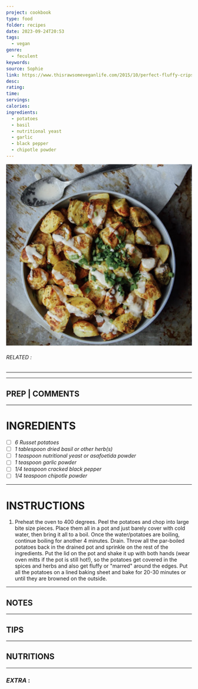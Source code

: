 ```yaml
---
project: cookbook
type: food
folder: recipes
date: 2023-09-24T20:53
tags:
  - vegan
genre:
  - feculent
keywords: 
source: Sophie
link: https://www.thisrawsomeveganlife.com/2015/10/perfect-fluffy-cripsy-potatoes.html#more
desc: 
rating: 
time: 
servings: 
calories: 
ingredients:
  - potatoes
  - basil
  - nutritional yeast
  - garlic
  - black pepper
  - chipotle powder
---
```


![IMAGE](image_317.png)

###### *RELATED* : 
---


---
## PREP | COMMENTS



---
# INGREDIENTS

- [ ] _6 Russet potatoes_
- [ ] _1 tablespoon dried basil or other herb(s)_
- [ ] _1 teaspoon nutritional yeast or asafoetida powder_
- [ ] _1 teaspoon garlic powder_
- [ ] _1/4 teaspoon cracked black pepper_
- [ ] _1/4 teaspoon chipotle powder_

---
# INSTRUCTIONS

1. Preheat the oven to 400 degrees. Peel the potatoes and chop into large bite size pieces. Place them all in a pot and just barely cover with cold water, then bring it all to a boil. Once the water/potatoes are boiling, continue boiling for another 4 minutes. Drain. Throw all the par-boiled potatoes back in the drained pot and sprinkle on the rest of the ingredients. Put the lid on the pot and shake it up with both hands (wear oven mitts if the pot is still hot!), so the potatoes get covered in the spices and herbs and also get fluffy or "marred" around the edges. Put all the potatoes on a lined baking sheet and bake for 20-30 minutes or until they are browned on the outside.

---
## NOTES



---
## TIPS



---
## NUTRITIONS



---
### *EXTRA* :



